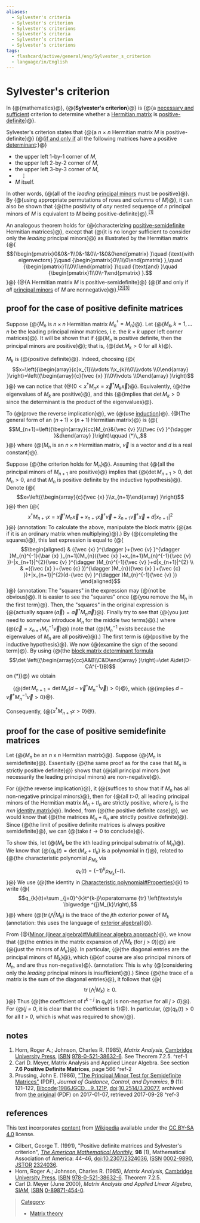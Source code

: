 ```yaml
---
aliases:
  - Sylvester's criteria
  - Sylvester's criterion
  - Sylvester's criterions
  - Sylvester’s criteria
  - Sylvester’s criterion
  - Sylvester’s criterions
tags:
  - flashcard/active/general/eng/Sylvester_s_criterion
  - language/in/English
---
```


# Sylvester's criterion

In {@{mathematics}@}, {@{__Sylvester's criterion__}@} is {@{a [necessary and sufficient](necessary%20and%20sufficient%20condition.md) criterion to determine whether a [Hermitian matrix](Hermitian%20matrix.md) is [positive-definite](definite%20matrix.md)}@}. <!--SR:!2026-02-01,245,330!2025-06-06,60,310!2025-10-03,148,310-->

Sylvester's criterion states that {@{a _n_ × _n_ Hermitian matrix _M_ is positive-definite}@} {@{[if and only if](if%20and%20only%20if.md) all the following matrices have a positive [determinant](determinant.md):}@} <!--SR:!2025-06-12,66,310!2025-06-11,65,310-->

- the upper left 1-by-1 corner of _M_,
- the upper left 2-by-2 corner of _M_,
- the upper left 3-by-3 corner of _M_,
- ${}\quad \vdots$
- _M_ itself.

In other words, {@{all of the _leading_ [principal minors](principal%20minor.md) must be positive}@}. By {@{using appropriate permutations of rows and columns of _M_}@}, it can also be shown that {@{the positivity of _any_ nested sequence of _n_ principal minors of _M_ is equivalent to _M_ being positive-definite}@}.<sup>[\[1\]](#^ref-1)</sup> <!--SR:!2025-11-09,173,310!2026-01-31,243,330!2026-02-03,246,330-->

An analogous theorem holds for {@{characterizing [positive-semidefinite](positive-semidefinite%20matrix.md) Hermitian matrices}@}, except that {@{it is no longer sufficient to consider only the _leading_ principal minors}@} as illustrated by the Hermitian matrix {@{$${\begin{pmatrix}0&0&-1\\0&-1&0\\-1&0&0\end{pmatrix} }\quad {\text{with eigenvectors} }\quad {\begin{pmatrix}0\\1\\0\end{pmatrix} },\quad {\begin{pmatrix}1\\0\\1\end{pmatrix} }\quad {\text{and} }\quad {\begin{pmatrix}1\\0\\-1\end{pmatrix} }.$$}@} {@{A Hermitian matrix _M_ is positive-semidefinite}@} {@{if and only if _all_ [principal minors](principal%20minor.md) of _M_ are nonnegative}@}.<sup>[\[2\]](#^ref-2)</sup><sup>[\[3\]](#^ref-3)</sup> <!--SR:!2025-06-12,66,310!2025-06-08,62,310!2025-06-11,65,310!2025-06-10,64,310!2025-06-07,61,310-->

## proof for the case of positive definite matrices

Suppose {@{$M_{n}$ is $n\times n$ Hermitian matrix $M_{n}^{\dagger }=M_{n}$}@}. Let {@{$M_{k},k=1,\ldots n$ be the leading principal minor matrices, i.e. the $k\times k$ upper left corner matrices}@}. It will be shown that if {@{$M_{n}$ is positive definite, then the principal minors are positive}@}; that is, {@{$\det M_{k}>0$ for all $k$}@}. <!--SR:!2026-02-09,252,330!2025-06-13,67,310!2025-06-08,62,310!2025-06-07,61,310-->

$M_{k}$ is {@{positive definite}@}. Indeed, choosing {@{$$x=\left({\begin{array}{c}x_{1}\\\vdots \\x_{k}\\0\\\vdots \\0\end{array} }\right)=\left({\begin{array}{c}{\vec {x} }\\0\\\vdots \\0\end{array} }\right)$$}@} we can notice that {@{$0<x^{\dagger }M_{n}x={\vec {x} }^{\dagger }M_{k}{\vec {x} }$}@}. Equivalently, {@{the eigenvalues of $M_{k}$ are positive}@}, and this {@{implies that $\det M_{k}>0$ since the determinant is the product of the eigenvalues}@}. <!--SR:!2025-06-11,65,310!2026-02-07,251,330!2025-06-06,60,310!2026-02-10,253,330!2025-06-13,67,310-->

To {@{prove the reverse implication}@}, we {@{use [induction](mathematical%20induction.md)}@}. {@{The general form of an $(n+1)\times (n+1)$ Hermitian matrix}@} is {@{$$M_{n+1}=\left({\begin{array}{cc}M_{n}&{\vec {v} }\\{\vec {v} }^{\dagger }&d\end{array} }\right)\qquad (*)\,,$$}@} where {@{$M_{n}$ is an $n\times n$ Hermitian matrix, ${\vec {v} }$ is a vector and $d$ is a real constant}@}. <!--SR:!2025-06-13,67,310!2025-06-10,64,310!2026-02-19,259,330!2025-06-13,67,310!2026-02-06,249,330-->

Suppose {@{the criterion holds for $M_{n}$}@}. Assuming that {@{all the principal minors of $M_{n+1}$ are positive}@} implies that {@{$\det M_{n+1}>0$, $\det M_{n}>0$, and that $M_{n}$ is positive definite by the inductive hypothesis}@}. Denote {@{$$x=\left({\begin{array}{c}{\vec {x} }\\x_{n+1}\end{array} }\right)$$}@} then {@{$$x^{\dagger }M_{n+1}x={\vec {x} }^{\dagger }M_{n}{\vec {x} }+x_{n+1}{\vec {x} }^{\dagger }{\vec {v} }+{\bar {x} }_{n+1}{\vec {v} }^{\dagger }{\vec {x} }+d|x_{n+1}|^{2}$$}@} \(annotation: To calculate the above, manipulate the block matrix {@{as if it is an ordinary matrix when multiplying}@}.\) By {@{completing the squares}@}, this last expression is equal to {@{$$\begin{aligned} & ({\vec {x} }^{\dagger }+{\vec {v} }^{\dagger }M_{n}^{-1}{\bar {x} }_{n+1})M_{n}({\vec {x} }+x_{n+1}M_{n}^{-1}{\vec {v} })-|x_{n+1}|^{2}{\vec {v} }^{\dagger }M_{n}^{-1}{\vec {v} }+d|x_{n+1}|^{2} \\ & =({\vec {x} }+{\vec {c} })^{\dagger }M_{n}({\vec {x} }+{\vec {c} })+|x_{n+1}|^{2}(d-{\vec {v} }^{\dagger }M_{n}^{-1}{\vec {v} }) \end{aligned}$$}@} \(annotation: The "squares" in the expression may {@{not be obvious}@}. It is easier to see the "squares" once {@{you remove the $M_n$ in the first term}@}. Then, the "squares" in the original expression is {@{actually $\operatorname{square}(\vec a) = {\vec a}^\dagger M_n \vec a$}@}. Finally try to see that {@{you just need to somehow introduce $M_n$ for the middle two terms}@}.\) where {@{${\vec {c} }=x_{n+1}M_{n}^{-1}{\vec {v} }$}@} \(note that {@{$M_{n}^{-1}$ exists because the eigenvalues of $M_{n}$ are all positive}@}.\) The first term is {@{positive by the inductive hypothesis}@}. We now {@{examine the sign of the second term}@}. By using {@{the [block matrix determinant formula](block%20matrix.md#block%20matrix%20operations) $$\det \left({\begin{array}{cc}A&B\\C&D\end{array} }\right)=\det A\det(D-CA^{-1}B)$$ on $(*)$}@} we obtain <p> &emsp; {@{$\det M_{n+1}=\det M_{n}(d-{\vec {v} }^{\dagger }M_{n}^{-1}{\vec {v} })>0$}@}, which {@{implies $d-{\vec {v} }^{\dagger }M_{n}^{-1}{\vec {v} }>0$}@}. <p> Consequently, {@{$x^{\dagger }M_{n+1}x>0$}@}. <!--SR:!2026-02-04,247,330!2025-06-09,63,310!2025-06-10,64,310!2025-06-09,63,310!2025-06-10,64,310!2026-02-02,245,330!2026-02-19,259,330!2025-07-11,55,270!2025-06-09,63,310!2025-06-10,64,310!2026-02-17,257,330!2025-06-10,64,310!2025-06-12,66,310!2025-06-11,65,310!2025-06-07,61,310!2026-01-31,244,330!2025-09-29,128,290!2025-08-23,113,290!2025-08-20,112,290!2026-02-02,246,330-->

## proof for the case of positive semidefinite matrices

Let {@{$M_{n}$ be an _n_ x _n_ Hermitian matrix}@}. Suppose {@{$M_{n}$ is semidefinite}@}. Essentially {@{the same proof as for the case that $M_{n}$ is strictly positive definite}@} shows that {@{all principal minors \(not necessarily the leading principal minors\) are non-negative}@}. <!--SR:!2026-02-18,258,330!2026-02-08,251,330!2025-06-08,62,310!2025-06-12,66,310-->

For {@{the reverse implication}@}, it {@{suffices to show that if $M_{n}$ has all non-negative principal minors}@}, then for {@{all _t\>0_, all leading principal minors of the Hermitian matrix $M_{n}+tI_{n}$ are strictly positive, where $I_{n}$ is the _n_<!-- markdown separator -->x<!-- markdown separator -->_n_ [identity matrix](identity%20matrix.md)}@}. Indeed, from {@{the positive definite case}@}, we would know that {@{the matrices $M_{n}+tI_{n}$ are strictly positive definite}@}. Since {@{the limit of positive definite matrices is always positive semidefinite}@}, we can {@{take $t\to 0$ to conclude}@}. <!--SR:!2025-06-13,67,310!2025-09-21,124,290!2026-02-16,256,330!2025-06-08,62,310!2025-06-11,65,310!2026-02-11,254,330!2025-06-12,66,310-->

To show this, let {@{$M_{k}$ be the _k_<!-- markdown separator -->th leading principal submatrix of $M_{n}$}@}. We know that {@{$q_{k}(t)=\det(M_{k}+tI_{k})$ is a polynomial in _t_}@}, related to {@{the characteristic polynomial $p_{M_{k} }$ via $$q_{k}(t)=(-1)^{k}p_{M_{k} }(-t).$$}@} We use {@{the identity in [Characteristic polynomial\#Properties](characteristic%20polynomial.md#properties)}@} to write {@{$$q_{k}(t)=\sum _{j=0}^{k}t^{k-j}\operatorname {tr} \left(\textstyle \bigwedge ^{j}M_{k}\right),$$}@} where {@{$\operatorname {tr} \left(\bigwedge ^{j}M_{k}\right)$ is the trace of the _j_<!-- markdown separator -->th exterior power of $M_{k}$ \(annotation: this uses the language of [exterior algebra](exterior%20algebra.md)\)}@}. <!--SR:!2026-02-12,255,330!2025-06-09,63,310!2025-06-13,55,250!2026-02-01,244,330!2025-06-17,57,250!2025-11-27,178,310-->

From {@{[Minor \(linear algebra\)\#Multilinear algebra approach](minor%20(linear%20algebra).md#multilinear%20algebra%20approach)}@}, we know that {@{the entries in the matrix expansion of $\bigwedge ^{j}M_{k}$ \(for _j \> 0_\)}@} are {@{just the minors of $M_{k}$}@}. In particular, {@{the diagonal entries are the principal minors of $M_{k}$}@}, which {@{of course are also principal minors of $M_{n}$, and are thus non-negative}@}. \(annotation: This is why {@{considering only the _leading_ principal minors is insufficient}@}.\) Since {@{the trace of a matrix is the sum of the diagonal entries}@}, it follows that {@{$$\operatorname {tr} \left(\textstyle \bigwedge ^{j}M_{k}\right)\geq 0.$$}@} Thus {@{the coefficient of $t^{k-j}$ in $q_{k}(t)$ is non-negative for all _j \> 0_}@}. For {@{_j = 0_, it is clear that the coefficient is 1}@}. In particular, {@{$q_{k}(t)>0$ for all _t \> 0_, which is what was required to show}@}. <!--SR:!2025-06-07,61,310!2025-06-06,60,310!2025-10-18,154,310!2025-06-11,65,310!2025-06-13,67,310!2026-02-07,250,330!2025-06-07,61,310!2026-02-02,245,330!2025-06-06,60,310!2026-02-05,248,330!2026-01-30,243,330-->

## notes

1. <a id="CITEREFHornJohnson1985"></a> Horn, Roger A.; Johnson, Charles R. \(1985\), _Matrix Analysis_, [Cambridge University Press](Cambridge%20University%20Press.md), [ISBN](ISBN%20(identifier).md) [978-0-521-38632-6](https://en.wikipedia.org/wiki/Special:BookSources/978-0-521-38632-6). See Theorem 7.2.5. <a id="^ref-1"></a>^ref-1
2. Carl D. Meyer, Matrix Analysis and Applied Linear Algebra. See section __7.6 Positive Definite Matrices__, page 566 <a id="^ref-2"></a>^ref-2
3. <a id="CITEREFPrussing1986"></a> Prussing, John E. \(1986\), ["The Principal Minor Test for Semidefinite Matrices"](https://web.archive.org/web/20170107084552/http://prussing.ae.illinois.edu/semidef.pdf) \(PDF\), _Journal of Guidance, Control, and Dynamics_, __9__ \(1\): 121–122, [Bibcode](bibcode%20(identifier).md):[1986JGCD....9..121P](https://ui.adsabs.harvard.edu/abs/1986JGCD....9..121P), [doi](doi%20(identifier).md):[10.2514/3.20077](https://doi.org/10.2514%2F3.20077), archived from [the original](http://prussing.ae.illinois.edu/semidef.pdf) \(PDF\) on 2017-01-07, retrieved 2017-09-28 <a id="^ref-3"></a>^ref-3

## references

This text incorporates [content](https://en.wikipedia.org/wiki/Sylvester's_criterion) from [Wikipedia](Wikipedia.md) available under the [CC BY-SA 4.0](https://creativecommons.org/licenses/by-sa/4.0/) license.

- <a id="CITEREFGilbert1991"></a> Gilbert, George T. \(1991\), "Positive definite matrices and Sylvester's criterion", _[The American Mathematical Monthly](American%20Mathematical%20Monthly.md)_, __98__ \(1\), Mathematical Association of America: 44–46, [doi](doi%20(identifier).md):[10.2307/2324036](https://doi.org/10.2307%2F2324036), [ISSN](ISSN%20(identifier).md) [0002-9890](https://search.worldcat.org/issn/0002-9890), [JSTOR](JSTOR%20(identifier).md#content) [2324036](https://www.jstor.org/stable/2324036).
- <a id="CITEREFHornJohnson1985"></a> Horn, Roger A.; Johnson, Charles R. \(1985\), _Matrix Analysis_, [Cambridge University Press](Cambridge%20University%20Press.md), [ISBN](ISBN%20(identifier).md) [978-0-521-38632-6](https://en.wikipedia.org/wiki/Special:BookSources/978-0-521-38632-6). Theorem 7.2.5.
- <a id="CITEREFCarl D. Meyer2000"></a> Carl D. Meyer \(June 2000\), _Matrix Analysis and Applied Linear Algebra_, [SIAM](Society%20for%20Industrial%20and%20Applied%20Mathematics.md), [ISBN](ISBN%20(identifier).md) [0-89871-454-0](https://en.wikipedia.org/wiki/Special:BookSources/0-89871-454-0).

> [Category](https://en.wikipedia.org/wiki/Help:Category):
>
> - [Matrix theory](https://en.wikipedia.org/wiki/Category:Matrix%20theory)

